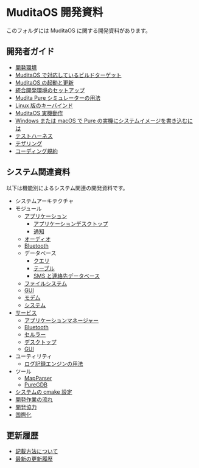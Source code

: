 MuditaOS 開発資料
================

このフォルダには MuditaOS に関する開発資料があります。

## 開発者ガイド

- [開発環境](quickstart.md)
- [MuditaOS で対応しているビルドターゲット](build_targets.md)
- [MuditaOS の起動と更新](boot_and_update.md)
- [統合開発環境のセットアップ](setup_ide.md)
- [Mudita Pure シミュレーターの用法](howto_simulator_ja-jp.md)
- [Linux 版のキーバインド](host_keyboard_bindings_ja-jp.md)
- [MuditaOS 実機動作](running_on_phone.md)
- [Windows または macOS で Pure の実機にシステムイメージを書き込むには](flashing_win_macos.md)
- [テストハーネス](../test/README.md)
- [テザリング](tethering_ja-jp.md)
- [コーディング規約](MuditaCppCodingGuidelines.md)

## システム関連資料

以下は機能別によるシステム関連の開発資料です。

- システムアーキテクチャ
- モジュール
   - [アプリケーション](../module-apps/ModuleApps.md)
        - [アプリケーションデスクトップ](../module-apps/application-desktop/doc/README.md)
        - [通知](../module-apps/apps-common/notifications/README.md)
    - [オーディオ](../module-audio/README.md)
    - [Bluetooth](../module-bluetooth/README.md)
    - データベース
        - [クエリ](../module-db/queries/README.md)
        - [テーブル](../module-db/Tables/README.md)
        - [SMS と連絡先データベース](database_v2.md)
    - [ファイルシステム](../module-vfs/README.md)
    - [GUI](../module-gui/README.md)
    - [モデム](../module-cellular/modem/README.md)
    - [システム](../module-sys/README.md)
- [サービス](../module-services/ModuleServices.md)
    - [アプリケーションマネージャー](../module-services/service-appmgr/doc/README.md)
    - [Bluetooth](../module-services/service-bluetooth/doc/readme.md)
    - [セルラー](../module-services/service-cellular/doc/README.md)
    - [デスクトップ](../module-services/service-desktop/README.md)
    - [GUI](../module-services/service-gui/doc/README.md)
- ユーティリティ
    - [ログ記録エンジンの用法](../module-utils/log/doc/logging_engine.md)
- ツール
    - [MapParser](https://github.com/mudita/misc-tools/blob/master/mapparser/README.md)
    - [PureGDB](https://github.com/mudita/misc-tools/blob/master/puregdb/README.md)
- [システムの cmake 設定](ProjectConfig.md)
- [開発作業の流れ](development_workflow.md)
- [開発協力](../CONTRIBUTING.md)
- [国際化](i18n.md)

## 更新履歴
- [記載方法について](changelog_howto.md)
- [最新の更新履歴](../changelog.md)
